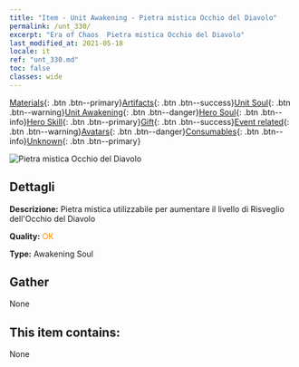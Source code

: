 ```yaml
---
title: "Item - Unit Awakening - Pietra mistica Occhio del Diavolo"
permalink: /unt_330/
excerpt: "Era of Chaos  Pietra mistica Occhio del Diavolo"
last_modified_at: 2021-05-18
locale: it
ref: "unt_330.md"
toc: false
classes: wide
---
```

 [Materials](/ItemsIT/){: .btn .btn--primary}[Artifacts](/ItemsIT/Artifacts/){: .btn .btn--success}[Unit Soul](/ItemsIT/UnitSoul/){: .btn .btn--warning}[Unit Awakening](/ItemsIT/UnitAwakening/){: .btn .btn--danger}[Hero Soul](/ItemsIT/HeroSoul/){: .btn .btn--info}[Hero Skill](/ItemsIT/HeroSkill/){: .btn .btn--primary}[Gift](/ItemsIT/Gift/){: .btn .btn--success}[Event related](/ItemsIT/Events/){: .btn .btn--warning}[Avatars](/ItemsIT/Avatars/){: .btn .btn--danger}[Consumables](/ItemsIT/Consumables/){: .btn .btn--info}[Unknown](/ItemsIT/Unknown/){: .btn .btn--primary}

 ![Pietra mistica Occhio del Diavolo](/images/u/tia_xieyan.jpg)

## Dettagli
 **Descrizione:** Pietra mistica utilizzabile per aumentare il livello di Risveglio dell'Occhio del Diavolo

 **Quality:** <span style="color: #FF8C00">OK</span>

 **Type:** Awakening Soul

## Gather

  None

## This item contains:

  None

